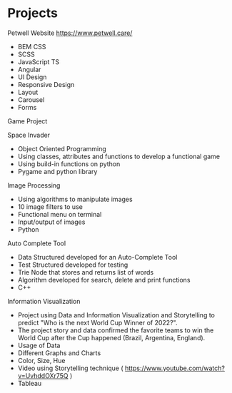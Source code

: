 # Projects

Petwell Website https://www.petwell.care/

- BEM CSS
- SCSS
- JavaScript TS
- Angular
- UI Design
- Responsive Design
- Layout
- Carousel
- Forms

Game Project

Space Invader
  - Object Oriented Programming
  - Using classes, attributes and functions to develop a functional game
  - Using build-in functions on python
  - Pygame and python library
  
Image Processing
  - Using algorithms to manipulate images
  - 10 image filters to use
  - Functional menu on terminal
  - Input/output of images
  - Python

Auto Complete Tool
  - Data Structured developed for an Auto-Complete Tool
  - Test Structured developed for testing
  - Trie Node that stores and returns list of words
  - Algorithm developed for search, delete and print functions
  - C++
  
Information Visualization
  - Project using Data and Information Visualization and Storytelling to predict "Who is the next World Cup Winner of 2022?". 
  - The project story and data confirmed the favorite teams to win the World Cup after the Cup happened (Brazil, Argentina, England).
  - Usage of Data
  - Different Graphs and Charts
  - Color, Size, Hue
  - Video using Storytelling technique ( https://www.youtube.com/watch?v=UvhddOXr75Q )
  - Tableau
